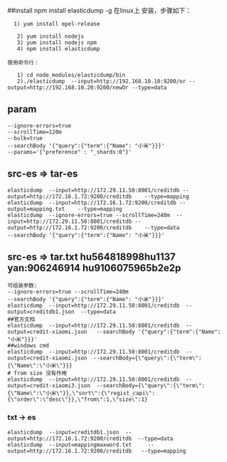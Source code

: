 ##install
    npm install elasticdump -g
    在linux上 安装，步骤如下：
    
      1) yum install epel-release  
    
       2) yum install nodejs  
       3) yum install nodejs npm  
       4) npm install elasticdump  
    
    使用命令行：
    
       1) cd node_modules/elasticdump/bin  
       2)./elasticdump  --input=http://192.168.10.10:9200/or --output=http://192.168.10.20:9200/newOr --type=data  


## param
    --ignore-errors=true
    --scrollTime=120m   
    --bulk=true
    --searchBody '{"query":{"term":{"Name": "小米"}}}'
    --params='{"preference" : "_shards:0"}'
## src-es => tar-es
    elasticdump  --input=http://172.29.11.50:8001/creditdb --output=http://172.16.1.72:9200/creditdb    --type=mapping
    elasticdump  --input=http://172.16.1.72:9200/creditdb --output=mapping.txt    --type=mapping
    elasticdump  --ignore-errors=true --scrollTime=240m  --input=http://172.29.11.50:8001/creditdb --output=http://172.16.1.72:9200/creditdb    --type=data 
    --searchBody '{"query":{"term":{"Name": "小米"}}}'


## src-es => tar.txt hu564818998hu1137 yan:906246914 hu9106075965b2e2p
    可组装参数: 
    --ignore-errors=true --scrollTime=240m
    --searchBody '{"query":{"term":{"Name": "小米"}}}'
    elasticdump  --input=http://172.29.11.50:8001/creditdb  --output=creditdb1.json  --type=data
    ##官方文档
    elasticdump  --input=http://172.29.11.50:8001/creditdb  --output=credit-xiaomi.json   --searchBody '{"query":{"term":{"Name": "小米"}}}'
    ##windows cmd
    elasticdump  --input=http://172.29.11.50:8001/creditdb  --output=credit-xiaomi.json  --searchBody={\"query\":{\"term\":{\"Name\":\"小米\"}}}
    # from size 没有作用 
    elasticdump  --input=http://172.29.11.50:8001/creditdb  --output=credit-xiaomi3.json  --searchBody={\"query\":{\"term\":{\"Name\":\"小米\"}},\"sort\":{\"regist_capi\":{\"order\":\"desc\"}},\"from\":1,\"size\":1}
    
    
### txt -> es
    elasticdump  --input=creditdb1.json  --output=http://172.16.1.72:9200/creditdb  --type=data 
    elasticdump  --input=mappingmaxword.txt     --output=http://172.16.1.72:9200/creditdb   --type=mapping